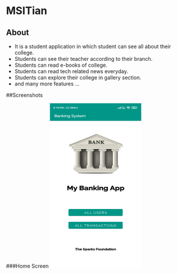 # MSITian
## About
* It is a student application in which student can see all about their college.
* Students can see their teacher according to their branch.
* Students can read e-books of college.
* Students can read tech related news everyday.
* Students can explore their college in gallery section.
* and many more features ...

##Screenshots 

###Home Screen
<img src="https://github.com/Chander-Shekhar-18/Banking-System/blob/master/images/Screenshot_2022-02-04-20-18-20-850_com.example.bankingsystem.jpg" width ="250px" height ="450px">
